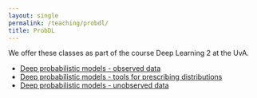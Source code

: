 ```yaml
---
layout: single
permalink: /teaching/probdl/
title: ProbDL
---
```


We offer these classes as part of the course Deep Learning 2 at the UvA.

* [Deep probabilistic models - observed data](/slides/DL2/2023/probdl-1.pdf) 
* [Deep probabilistic models - tools for prescribing distributions](/slides/DL2/2023/probdl-2.pdf) 
* [Deep probabilistic models - unobserved data](/slides/DL2/2023/probdl-3.pdf) 


